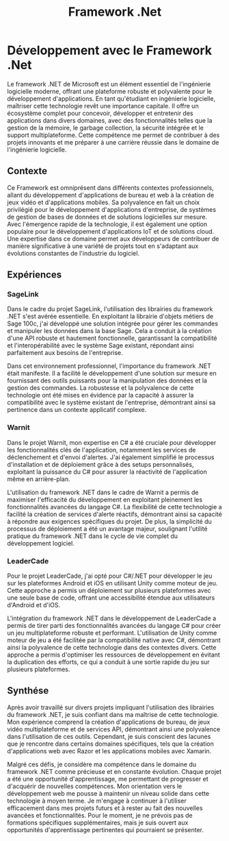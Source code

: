 ﻿---
layout: post
title:  "Framework .Net"
permalink: "/dotnet"
---

# Développement avec le Framework .Net

Le framework .NET de Microsoft est un élément essentiel de l'ingénierie logicielle moderne, offrant une plateforme robuste et polyvalente pour le développement d'applications. En tant qu'étudiant en ingénierie logicielle, maîtriser cette technologie revêt une importance capitale. Il offre un écosystème complet pour concevoir, développer et entretenir des applications dans divers domaines, avec des fonctionnalités telles que la gestion de la mémoire, le garbage collection, la sécurité intégrée et le support multiplateforme. Cette compétence me permet de contribuer à des projets innovants et me préparer à une carrière réussie dans le domaine de l'ingénierie logicielle.

## Contexte

Ce Framework est omniprésent dans différents contextes professionnels, allant du développement d'applications de bureau et web à la création de jeux vidéo et d'applications mobiles. Sa polyvalence en fait un choix privilégié pour le développement d'applications d'entreprise, de systèmes de gestion de bases de données et de solutions logicielles sur mesure. Avec l'émergence rapide de la technologie, il est également une option populaire pour le développement d'applications IoT et de solutions cloud. Une expertise dans ce domaine permet aux développeurs de contribuer de manière significative à une variété de projets tout en s'adaptant aux évolutions constantes de l'industrie du logiciel.

## Expériences

### SageLink

Dans le cadre du projet SageLink, l'utilisation des librairies du framework .NET s'est avérée essentielle. En exploitant la librairie d'objets métiers de Sage 100c, j'ai développé une solution intégrée pour gérer les commandes et manipuler les données dans la base Sage. Cela a conduit à la création d'une API robuste et hautement fonctionnelle, garantissant la compatibilité et l'interopérabilité avec le système Sage existant, répondant ainsi parfaitement aux besoins de l'entreprise.

Dans cet environnement professionnel, l'importance du framework .NET était manifeste. Il a facilité le développement d'une solution sur mesure en fournissant des outils puissants pour la manipulation des données et la gestion des commandes. La robustesse et la polyvalence de cette technologie ont été mises en évidence par la capacité à assurer la compatibilité avec le système existant de l'entreprise, démontrant ainsi sa pertinence dans un contexte applicatif complexe.

### Warnit

Dans le projet Warnit, mon expertise en C# a été cruciale pour développer les fonctionnalités clés de l'application, notamment les services de déclenchement et d'envoi d'alertes. J'ai également simplifié le processus d'installation et de déploiement grâce à des setups personnalisés, exploitant la puissance du C# pour assurer la réactivité de l'application même en arrière-plan.

L'utilisation du framework .NET dans le cadre de Warnit a permis de maximiser l'efficacité du développement en exploitant pleinement les fonctionnalités avancées du langage C#. La flexibilité de cette technologie a facilité la création de services d'alerte réactifs, démontrant ainsi sa capacité à répondre aux exigences spécifiques du projet. De plus, la simplicité du processus de déploiement a été un avantage majeur, soulignant l'utilité pratique du framework .NET dans le cycle de vie complet du développement logiciel.

### LeaderCade

Pour le projet LeaderCade, j'ai opté pour C#/.NET pour développer le jeu sur les plateformes Android et iOS en utilisant Unity comme moteur de jeu. Cette approche a permis un déploiement sur plusieurs plateformes avec une seule base de code, offrant une accessibilité étendue aux utilisateurs d'Android et d'iOS.

L'intégration du framework .NET dans le développement de LeaderCade a permis de tirer parti des fonctionnalités avancées du langage C# pour créer un jeu multiplateforme robuste et performant. L'utilisation de Unity comme moteur de jeu a été facilitée par la compatibilité native avec C#, démontrant ainsi la polyvalence de cette technologie dans des contextes divers. Cette approche a permis d'optimiser les ressources de développement en évitant la duplication des efforts, ce qui a conduit à une sortie rapide du jeu sur plusieurs plateformes.

## Synthése

Après avoir travaillé sur divers projets impliquant l'utilisation des librairies du framework .NET, je suis confiant dans ma maîtrise de cette technologie. Mon expérience comprend la création d'applications de bureau, de jeux vidéo multiplateforme et de services API, démontrant ainsi une polyvalence dans l'utilisation de ces outils. Cependant, je suis conscient des lacunes que je rencontre dans certains domaines spécifiques, tels que la création d'applications web avec Razor et les applications mobiles avec Xamarin.

Malgré ces défis, je considère ma compétence dans le domaine du framework .NET comme précieuse et en constante évolution. Chaque projet a été une opportunité d'apprentissage, me permettant de progresser et d'acquérir de nouvelles compétences. Mon orientation vers le développement web me pousse à maintenir un niveau solide dans cette technologie à moyen terme. Je m'engage à continuer à l'utiliser efficacement dans mes projets futurs et à rester au fait des nouvelles avancées et fonctionnalités. Pour le moment, je ne prévois pas de formations spécifiques supplémentaires, mais je suis ouvert aux opportunités d'apprentissage pertinentes qui pourraient se présenter.

[//]: # (Warnit, SageLink, LeaderCade)